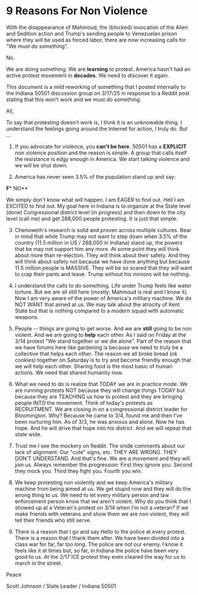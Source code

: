 # 9 Reasons For Non Violence

With the disappearance of Mahmoud, the (blocked) invocation of the Alien and Sedition action and Trump's sending people to Venezuelan prison where they will be used as forced labor, there are now increasing calls for "We must do something".  

No.  

We are doing something.  We are **learning** to protest.  America hasn't had an active protest movement in **decades**.  We need to discover it again.  

This document is a mild reworking of something that I posted internally to the Indiana 50501 discussion group on 3/17/25 in response to a Reddit post stating that this won't work and we must do something.

All, 

To say that protesting doesn't work is, I think it is an unknowable thing.  I understand the feelings going around the Internet for action, I truly do.  But ...

1. If you advocate for violence, you **can't be here**.  50501 has a **EXPLICIT** non violence position and the reason is simple.  A group that calls itself the resistance is edgy enough in America.  We start talking violence and we will be shut down.

2. America has never seen 3.5% of the population stand up and say:

**F*** NO**

We simply don't know what will happen.  I am EAGER to find out.  Hell I am EXCITED to find out.
My goal here in Indiana is to organize at the State level (done) Congressional district level (in progress) and then down to the city level (call me) and get 288,000 people protesting.  It is just that simple.

3. Chenoweth's research is solid and proven across multiple cultures.  Bear in mind that while Trump may not want to step down when 3.5% of the country (11.5 million in US / 288,000 in Indiana) stand up, the powers that be may not support him any more.  At some point they will think about more than re-election.  They will think about their safety.  And they will think about safety not because we have done anything but because 11.5 million people is MASSIVE.  They will be so scared that they will want to crap their pants and leave.  Trump without his minions will be nothing.

4. I understand the calls to do something.  Life under Trump feels like water torture.  But we are all still here (mostly; Mahmoud is real and I know it).  Now I am very aware of the power of America's military machine.  We do NOT WANT that aimed at us.  We may talk about the atrocity of Kent State but that is nothing compared to a modern squad with automatic weapons.  

5. People -- things are going to get worse.  And we are **still** going to be non violent.  And we are going to **help** each other.  As I said on Friday at the 3/14 protest "We stand together or we die alone".  Part of the reason that we have forums here like gardening is because we need to truly be a collective that helps each other.  The reason we all broke bread (ok cookies) together on Saturday is to try and become friendly enough that we will help each other.  Sharing food is the most basic of human actions.  We need that shared humanity now.

6. What we need to do is realize that TODAY we are in practice mode.  We are running protests NOT because they will change things TODAY but because they are TEACHING us how to protest and they are bringing people INTO the movement.  Think of today's protests as RECRUITMENT.  We are closing in on a congressional district leader for Bloomington.  Why?  Because he came to 3/4, found me and then I've been nurturing him.  As of 3/3, he was anxious and alone.  Now he has hope.  And he will drive that hope into his district.  And we will repeat that state wide.

7. Trust me I see the mockery on Reddit.  The snide comments about our lack of alignment.  Our "cute" signs, etc.  THEY ARE WRONG.  THEY DON'T UNDERSTAND.  And that's fine.  We are a movement and they will join us. Always remember the progression: First they ignore you.  Second they mock you.  Third they fight you.  Fourth you win.

8. We keep protesting non violently and we keep America's military machine from being aimed at us.  We get stupid now and they will do the wrong thing to us.  We need to let every military person and law enforcement person know that we aren't violent.  Why do you think that I showed up at a Veteran's protest on 3/14 when I'm not a veteran?  If we make friends with veterans and show them we are non violent, they will tell their friends who still serve.

9. There is a reason that I go and say Hello to the police at every protest.  There is a reason that I thank them after.  We have been divided into a class war for far, far too long.  The police are not our enemy.  I know it feels like it at times but, so far, in Indiana the police have been very good to us.  At the 2/17 ICE protest they even cleared the way for us to march in the street.

Peace

Scott Johnson / State Leader / Indiana 50501